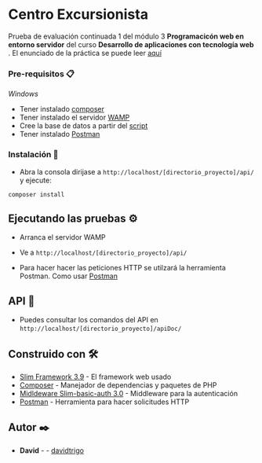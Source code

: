# Centro Excursionista
Prueba de evaluación continuada 1 del módulo 3 **Programacicón web en entorno servidor**  del curso **Desarrollo de aplicaciones con tecnología web** . El enunciado de la práctica se puede leer [aquí](https://github.com/davidtrigo/CentroExcursionista/blob/master/uf1846-pec1.pdf) 

### Pre-requisitos 📋
_Windows_

- Tener instalado [composer](https://https://getcomposer.org/download/) 
- Tener instalado el servidor [WAMP]( http://www.wampserver.com/en/) 
-  Cree la base de datos a partir del [script](https://github.com/davidtrigo/CentroExcursionista/tree/master/script) 
- Tener instalado [Postman](https://www.postman.com/) 

### Instalación 🔧

- Abra la consola dirijase a  ```http://localhost/[directorio_proyecto]/api/ ```  y ejecute:

```composer install```

## Ejecutando las pruebas ⚙️
-  Arranca el servidor WAMP
- Ve a  ```http://localhost/[directorio_proyecto]/api/ ```
 
- Para hacer hacer las peticiones HTTP se utilzará la herramienta Postman. Como usar [Postman](https://dominicode.com/postman-tutorial-espanol/)  
 ## API 📖

- Puedes consultar los comandos del API en  ```http://localhost/[directorio_proyecto]/apiDoc/ ```
## Construido con 🛠️

* [Slim Framework 3.9](http://www.slimframework.com/) - El framework web usado
* [Composer](https://https://getcomposer.org/) - Manejador de dependencias y paquetes de PHP
* [Midldeware Slim-basic-auth 3.0]( https://github.com/tuupola/slim-basic-auth) - Middleware para la autenticación
* [Postman](https://www.postman.com/) - Herramienta para hacer solicitudes HTTP
## Autor ✒️

* **David** - - [davidtrigo](https://github.com/davidtrigo)


 

